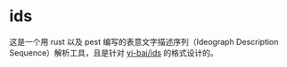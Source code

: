 # ids
这是一个用 rust 以及 pest 编写的表意文字描述序列（Ideograph Description Sequence）解析工具，且是针对 [yi-bai/ids](https://github.com/yi-bai/ids) 的格式设计的。
